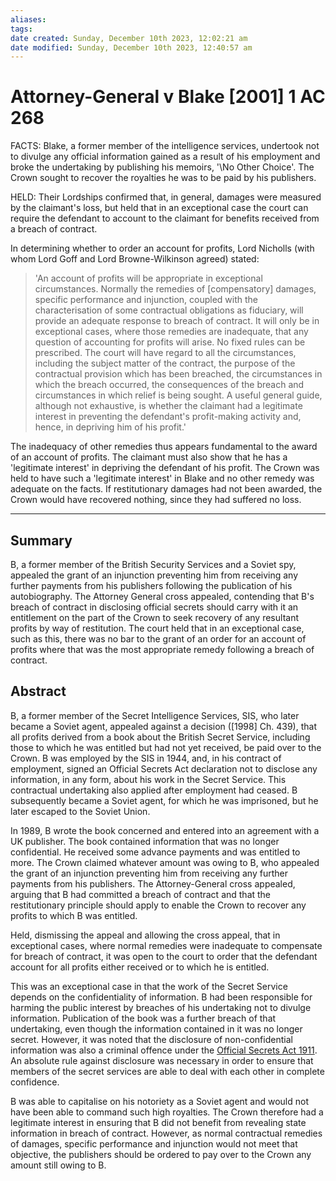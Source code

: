 ```yaml
---
aliases: 
tags: 
date created: Sunday, December 10th 2023, 12:02:21 am
date modified: Sunday, December 10th 2023, 12:40:57 am
---
```


# Attorney-General v Blake [2001] 1 AC 268

FACTS: Blake, a former member of the intelligence services, undertook not to divulge any official information gained as a result of his employment and broke the undertaking by publishing his memoirs, '\No Other Choice'. The Crown sought to recover the royalties he was to be paid by his publishers.

HELD: Their Lordships confirmed that, in general, damages were measured by the claimant's loss, but held that in an exceptional case the court can require the defendant to account to the claimant for benefits received from a breach of contract.

In determining whether to order an account for profits, Lord Nicholls (with whom Lord Goff and Lord Browne-Wilkinson agreed) stated:

> 'An account of profits will be appropriate in exceptional circumstances. Normally the remedies of [compensatory] damages, specific performance and injunction, coupled with the characterisation of some contractual obligations as fiduciary, will provide an adequate response to breach of contract. It will only be in exceptional cases, where those remedies are inadequate, that any question of accounting for profits will arise. No fixed rules can be prescribed. The court will have regard to all the circumstances, including the subject matter of the contract, the purpose of the contractual provision which has been breached, the circumstances in which the breach occurred, the consequences of the breach and circumstances in which relief is being sought. A useful general guide, although not exhaustive, is whether the claimant had a legitimate interest in preventing the defendant's profit-making activity and, hence, in depriving him of his profit.'

The inadequacy of other remedies thus appears fundamental to the award of an account of profits. The claimant must also show that he has a 'legitimate interest' in depriving the defendant of his profit. The Crown was held to have such a 'legitimate interest' in Blake and no other remedy was adequate on the facts. If restitutionary damages had not been awarded, the Crown would have recovered nothing, since they had suffered no loss.

---

## Summary

B, a former member of the British Security Services and a Soviet spy, appealed the grant of an injunction preventing him from receiving any further payments from his publishers following the publication of his autobiography. The Attorney General cross appealed, contending that B's breach of contract in disclosing official secrets should carry with it an entitlement on the part of the Crown to seek recovery of any resultant profits by way of restitution. The court held that in an exceptional case, such as this, there was no bar to the grant of an order for an account of profits where that was the most appropriate remedy following a breach of contract.

## Abstract

B, a former member of the Secret Intelligence Services, SIS, who later became a Soviet agent, appealed against a decision ([1998] Ch. 439), that all profits derived from a book about the British Secret Service, including those to which he was entitled but had not yet received, be paid over to the Crown. B was employed by the SIS in 1944, and, in his contract of employment, signed an Official Secrets Act declaration not to disclose any information, in any form, about his work in the Secret Service. This contractual undertaking also applied after employment had ceased. B subsequently became a Soviet agent, for which he was imprisoned, but he later escaped to the Soviet Union.

In 1989, B wrote the book concerned and entered into an agreement with a UK publisher. The book contained information that was no longer confidential. He received some advance payments and was entitled to more. The Crown claimed whatever amount was owing to B, who appealed the grant of an injunction preventing him from receiving any further payments from his publishers. The Attorney-General cross appealed, arguing that B had committed a breach of contract and that the restitutionary principle should apply to enable the Crown to recover any profits to which B was entitled.

Held, dismissing the appeal and allowing the cross appeal, that in exceptional cases, where normal remedies were inadequate to compensate for breach of contract, it was open to the court to order that the defendant account for all profits either received or to which he is entitled.

This was an exceptional case in that the work of the Secret Service depends on the confidentiality of information. B had been responsible for harming the public interest by breaches of his undertaking not to divulge information. Publication of the book was a further breach of that undertaking, even though the information contained in it was no longer secret. However, it was noted that the disclosure of non-confidential information was also a criminal offence under the [Official Secrets Act 1911](https://uk.westlaw.com/Document/I60DA52C1E42311DAA7CF8F68F6EE57AB/View/FullText.html?originationContext=document&transitionType=DocumentItem&ppcid=7f6b4eeec17a4496b55853f61f49ad8f&contextData=(sc.Default)). An absolute rule against disclosure was necessary in order to ensure that members of the secret services are able to deal with each other in complete confidence.

B was able to capitalise on his notoriety as a Soviet agent and would not have been able to command such high royalties. The Crown therefore had a legitimate interest in ensuring that B did not benefit from revealing state information in breach of contract. However, as normal contractual remedies of damages, specific performance and injunction would not meet that objective, the publishers should be ordered to pay over to the Crown any amount still owing to B.

